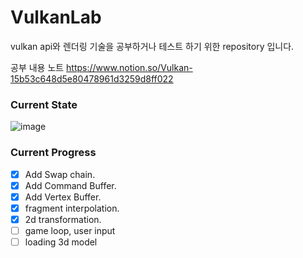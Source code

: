 # VulkanLab

vulkan api와 렌더링 기술을 공부하거나 테스트 하기 위한 repository 입니다.

공부 내용 노트
https://www.notion.so/Vulkan-15b53c648d5e80478961d3259d8ff022

### Current State
![image](https://github.com/user-attachments/assets/e0219942-f591-4c85-9698-011038fdf51d)


### Current Progress
- [x] Add Swap chain.
- [x] Add Command Buffer.
- [x] Add Vertex Buffer.
- [x] fragment interpolation.
- [x] 2d transformation.
- [ ] game loop, user input
- [ ] loading 3d model
